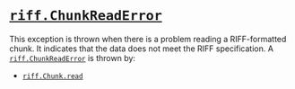 # [`riff.ChunkReadError`](#riff.ChunkReadError.md#riffchunkreaderror)

This exception is thrown when there is a problem reading a RIFF-formatted chunk. It indicates that the data does not meet the RIFF specification. A [`riff.ChunkReadError`](#riff.ChunkReadError.md#riffchunkreaderror) is thrown by:

- [`riff.Chunk.read`](#riff.Chunk.md#riffchunkread)
